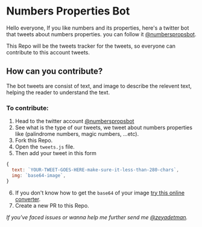 # Numbers Properties Bot

Hello everyone, If you like numbers and its properties, here's a twitter bot that tweets about numbers properties. you can follow it [@numberspropsbot](https://twitter.com/numberspropsbot).

This Repo will be the tweets tracker for the tweets, so everyone can contribute to this account tweets.

## How can you contribute?

The bot tweets are consist of text, and image to describe the relevent text, helping the reader to understand the text.

### To contribute:

1. Head to the twitter account [@numberspropsbot](https://twitter.com/numberspropsbot)
1. See what is the type of our tweets, we tweet about numbers properties like (palindrome numbers, magic numbers, ...etc).
1. Fork this Repo.
1. Open the `tweets.js` file.
1. Then add your tweet in this form
```js
{
  text: `YOUR-TWEET-GOES-HERE-make-sure-it-less-than-280-chars`,
  img: `base64-image`,
}
```
6. If you don't know how to get the `base64` of your image [try this online converter](https://onlinepngtools.com/convert-png-to-base64).
7. Create a new PR to this Repo.


*If you've faced issues or wanna help me further send me [@zeyadetman](https://twitter.com/zeyadetman).*
